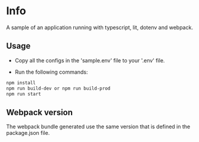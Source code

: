 # Info

A sample of an application running with typescript, lit, dotenv and webpack.

## Usage
- Copy all the configs in the 'sample.env' file to your '.env' file.

- Run the following commands: 

```bash
npm install
npm run build-dev or npm run build-prod
npm run start
```

## Webpack version

The webpack bundle generated use the same version that is defined in the package.json file.